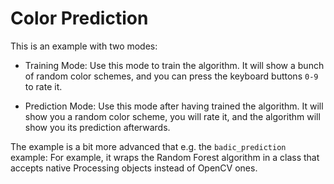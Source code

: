 Color Prediction
================

This is an example with two modes:

- Training Mode: Use this mode to train the algorithm. It will show a bunch of random color schemes, and you can press the keyboard buttons `0-9` to rate it.

- Prediction Mode: Use this mode after having trained the algorithm. It will show you a random color scheme, you will rate it, and the algorithm will show you its prediction afterwards.

The example is a bit more advanced that e.g. the `badic_prediction` example: For example, it wraps the Random Forest algorithm in a class that accepts native Processing objects instead of OpenCV ones.